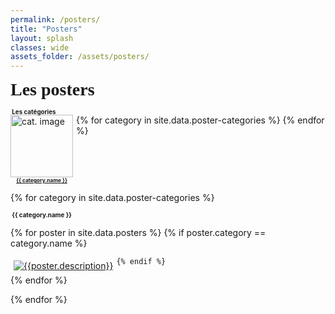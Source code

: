 ```yaml
---
permalink: /posters/
title: "Posters"
layout: splash
classes: wide
assets_folder: /assets/posters/
---
```


<div>
  <span style="font-size:2em;font-family: 'Dancing Script', cursive;font-weight: bold;">Les posters</span>

</div>

<span style="font-size:0.7em;font-weight: bold;"><i class="fas fa-fw fa-tags" aria-hidden="true"></i>&nbsp;Les catégories</span>
<div style="margin-top: -15px">
  {% for category in site.data.poster-categories %}
    <div style="float:left;margin-right: 5px">
      <a href="#{{ category.name }}"><img width="100" height="100" src="{{site.baseurl}}/assets/images/authors/{{ category.image }}" alt="cat. image"></a>
      <br>
      <div style="width: 100;text-align: center">
        <span style="font-size:0.6em;font-weight: bold"><a href="#{{ category.name }}">{{ category.name }}</a></span>
      </div>
    </div>
  {% endfor %}
</div>

<div style="clear:left">
</div>

{% for category in site.data.poster-categories %}
  <p>
  <a name="{{ category.name }}"></a>
  <span style="font-size:0.7em;font-weight: bold;"><i class="fas fa-fw fa-tags" aria-hidden="true"></i>&nbsp;{{ category.name }}</span><br>

  {% for poster in site.data.posters %}
    {% if poster.category == category.name %}
      <div style="float:left;margin: 5px">
        <div>
          <a href="{{site.baseurl}}{{page.assets_folder}}{{poster.image}}" target="_blank" class=".btn .btn--success .btn--large">
            <img src="{{site.baseurl}}{{page.assets_folder}}{{poster.thumbnail}}" alt="{{poster.description}}">
          </a>
        <!-- w300 A4 -->
        </div>
      </div>

    {% endif %}
  {% endfor %}
  </p>
{% endfor %}
